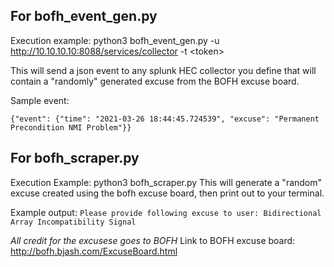 ## For bofh_event_gen.py ##

Execution example: python3 bofh_event_gen.py -u http://10.10.10.10:8088/services/collector -t \<token\>

This will send a json event to any splunk HEC collector you define that will contain a "randomly" generated excuse from the BOFH excuse board.

Sample event:

`{"event": {"time": "2021-03-26 18:44:45.724539", "excuse": "Permanent Precondition NMI Problem"}}`



## For bofh_scraper.py ##

Execution Example: python3  bofh_scraper.py
This will generate a "random" excuse created using the bofh excuse board, then print out to your terminal.

Example output:
`Please provide following excuse to user: Bidirectional Array Incompatibility Signal`


*All credit for the excusese goes to BOFH*
Link to BOFH excuse board: http://bofh.bjash.com/ExcuseBoard.html

